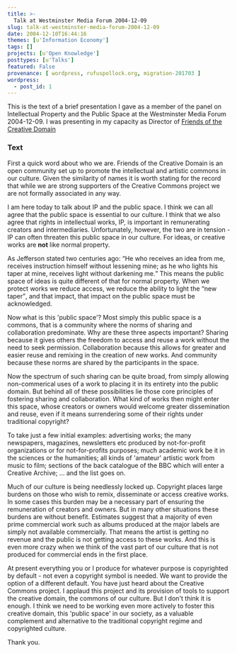 ```yaml
---
title: >-
  Talk at Westminster Media Forum 2004-12-09
slug: talk-at-westminster-media-forum-2004-12-09
date: 2004-12-10T16:44:16
themes: [u'Information Economy']
tags: []
projects: [u'Open Knowledge']
posttypes: [u'Talks']
featured: False
provenance: [ wordpress, rufuspollock.org, migration-201703 ]
wordpress:
  - post_id: 1
---
```


<p>
	This is the text of a brief presentation I gave as a member of the panel on Intellectual Property and the Public Space at the Westminster Media Forum 2004-12-09. I was presenting in my capacity as Director of <a href="http://www.okfn.org/fcd/">Friends of the Creative Domain</a></p>

<h3>Text</h3>
<p>
	First a quick word about who we are. Friends of the Creative Domain is an open community set up to promote the intellectual and artistic commons in our culture. Given the similarity of names it is worth stating for the record that while we are strong supporters of the Creative Commons project we are not formally associated in any way.</p>
<p>
	I am here today to talk about IP and the public space. I think we can all agree that the public space is essential to our culture. I think that we also agree that rights in intellectual works, IP, is important in remunerating creators and intermediaries. Unfortunately, however, the two are in tension - IP can often threaten this public space in our culture. For ideas, or creative works are <strong>not</strong> like normal property.</p>
<p>
	As Jefferson stated two centuries ago: <q>He who receives an idea from me, receives instruction himself without lessening mine; as he who lights his taper at mine, receives light without darkening me.</q> This means the public space of ideas is quite different of that for normal property. When we protect works we reduce access, we reduce the ability to light the <q>new taper</q>, and that impact, that impact on the public space must be acknowledged.</p>

<p>
	Now what is this 'public space'? Most simply this public space is a commons, that is a community where the norms of sharing and collaboration predominate. Why are these three aspects important? Sharing because it gives others the freedom to access and reuse a work without the need to seek permission. Collaboration because this allows for greater and easier reuse and remixing in the creation of new works. And community because these norms are shared by the participants in the space.</p>
<p>
	Now the spectrum of such sharing can be quite broad, from simply allowing non-commerical uses of a work to placing it in its entirety into the public domain. But behind all of these possibilities lie those core principles of fostering sharing and collaboration. What kind of works then might enter this space, whose creators or owners would welcome greater dissemination and reuse, even if it means surrendering some of their rights under traditional copyright?</p>
<p>
	To take just a few initial examples: advertising works; the many newspapers, magazines, newsletters etc produced by not-for-profit organizations or for not-for-profits purposes; much academic work be it in the sciences or the humanities; all kinds of 'amateur' artistic work from music to film; sections of the back catalogue of the BBC which will enter a Creative Archive; ... and the list goes on.</p>
<p>
	Much of our culture is being needlessly locked up. Copyright places large burdens on those who wish to remix, disseminate or access creative works. In some cases this burden may be a necessary part of ensuring the remuneration of creators and owners. But in many other situations these burdens are without benefit. Estimates suggest that a majority of even prime commercial work such as albums produced at the major labels are simply not available commercially. That means the artist is getting no revenue and the public is not getting access to these works. And this is even more crazy when we think of the vast part of our culture that is not produced for commercial ends in the first place.</p>
<p>
	At present everything you or I produce for whatever purpose is copyrighted by default - not even a copyright symbol is needed. We want to provide the option of a different default. You have just heard about the Creative Commons project. I applaud this project and its provision of tools to support the creative domain, the commons of our culture. But I don't think it is enough. I think we need to be working even more actively to foster this creative domain, this 'public space' in our society, as a valuable complement and alternative to the traditional copyright regime and copyrighted culture.</p>
<p>
	Thank you.</p>


